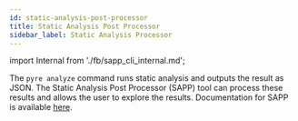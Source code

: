 ```yaml
---
id: static-analysis-post-processor
title: Static Analysis Post Processor
sidebar_label: Static Analysis Processor
---
```


import Internal from './fb/sapp_cli_internal.md';

The `pyre analyze` command runs static analysis and outputs the result as JSON.
The Static Analysis Post Processor (SAPP) tool can process these results and
allows the user to explore the results. Documentation for SAPP is available [here](https://github.com/facebook/sapp#readme).

<Internal />
